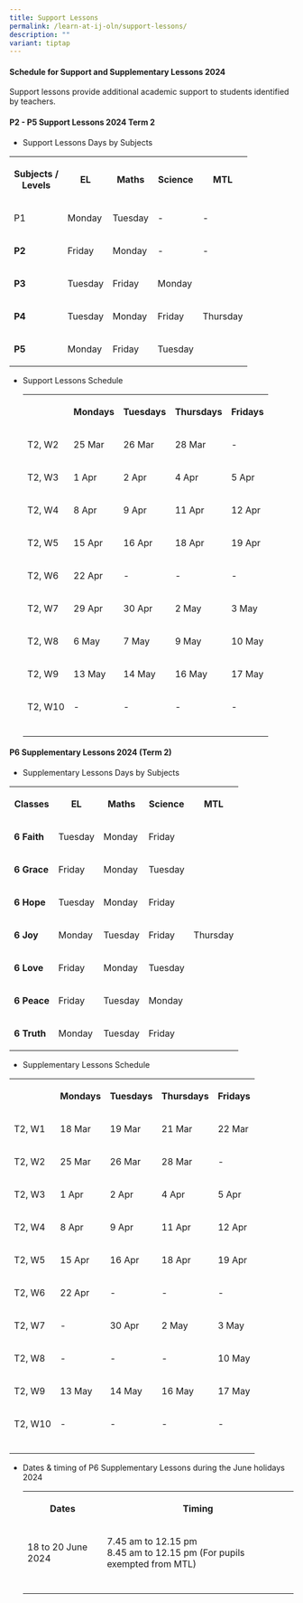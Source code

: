 ```yaml
---
title: Support Lessons
permalink: /learn-at-ij-oln/support-lessons/
description: ""
variant: tiptap
---
```

<h4><strong>Schedule for Support and Supplementary Lessons 2024</strong></h4>
<p>Support lessons provide additional academic support to students identified
by teachers.</p>
<h4><strong>P2 - P5 Support Lessons 2024 Term 2</strong></h4>
<ul data-tight="true" class="tight">
<li>
<p>Support Lessons Days by Subjects</p>
</li>
</ul>
<table style="minWidth: 125px">
<colgroup>
<col>
<col>
<col>
<col>
<col>
</colgroup>
<tbody>
<tr>
<th rowspan="1" colspan="1">
<p>Subjects /
<br>Levels</p>
</th>
<th rowspan="1" colspan="1">
<p>EL</p>
</th>
<th rowspan="1" colspan="1">
<p>Maths</p>
</th>
<th rowspan="1" colspan="1">
<p>Science</p>
</th>
<th rowspan="1" colspan="1">
<p>MTL</p>
</th>
</tr>
<tr>
<td rowspan="1" colspan="1">
<p>P1</p>
</td>
<td rowspan="1" colspan="1">
<p>Monday</p>
</td>
<td rowspan="1" colspan="1">
<p>Tuesday</p>
</td>
<td rowspan="1" colspan="1">
<p>-</p>
</td>
<td rowspan="1" colspan="1">
<p>-</p>
</td>
</tr>
<tr>
<td rowspan="1" colspan="1">
<p><strong>P2</strong>
</p>
</td>
<td rowspan="1" colspan="1">
<p>Friday</p>
</td>
<td rowspan="1" colspan="1">
<p>Monday</p>
</td>
<td rowspan="1" colspan="1">
<p>-</p>
</td>
<td rowspan="1" colspan="1">
<p>-</p>
</td>
</tr>
<tr>
<td rowspan="1" colspan="1">
<p><strong>P3</strong>
</p>
</td>
<td rowspan="1" colspan="1">
<p>Tuesday</p>
</td>
<td rowspan="1" colspan="1">
<p>Friday</p>
</td>
<td rowspan="1" colspan="1">
<p>Monday</p>
</td>
<td rowspan="3" colspan="1">
<p>Thursday</p>
</td>
</tr>
<tr>
<td rowspan="1" colspan="1">
<p><strong>P4</strong>
</p>
</td>
<td rowspan="1" colspan="1">
<p>Tuesday</p>
</td>
<td rowspan="1" colspan="1">
<p>Monday</p>
</td>
<td rowspan="1" colspan="1">
<p>Friday</p>
</td>
</tr>
<tr>
<td rowspan="1" colspan="1">
<p><strong>P5</strong>
</p>
</td>
<td rowspan="1" colspan="1">
<p>Monday</p>
</td>
<td rowspan="1" colspan="1">
<p>Friday</p>
</td>
<td rowspan="1" colspan="1">
<p>Tuesday</p>
</td>
</tr>
</tbody>
</table>
<p></p>
<ul data-tight="true" class="tight">
<li>
<p>Support Lessons Schedule</p>
<table style="minWidth: 125px">
<colgroup>
<col>
<col>
<col>
<col>
<col>
</colgroup>
<tbody>
<tr>
<th rowspan="1" colspan="1">
<p></p>
</th>
<th rowspan="1" colspan="1">
<p>Mondays</p>
</th>
<th rowspan="1" colspan="1">
<p>Tuesdays</p>
</th>
<th rowspan="1" colspan="1">
<p>Thursdays</p>
</th>
<th rowspan="1" colspan="1">
<p>Fridays</p>
</th>
</tr>
<tr>
<td rowspan="1" colspan="1">
<p>T2, W2</p>
</td>
<td rowspan="1" colspan="1">
<p>25 Mar</p>
</td>
<td rowspan="1" colspan="1">
<p>26 Mar</p>
</td>
<td rowspan="1" colspan="1">
<p>28 Mar</p>
</td>
<td rowspan="1" colspan="1">
<p>-</p>
</td>
</tr>
<tr>
<td rowspan="1" colspan="1">
<p>T2, W3</p>
</td>
<td rowspan="1" colspan="1">
<p>1 Apr</p>
</td>
<td rowspan="1" colspan="1">
<p>2 Apr</p>
</td>
<td rowspan="1" colspan="1">
<p>4 Apr</p>
</td>
<td rowspan="1" colspan="1">
<p>5 Apr</p>
</td>
</tr>
<tr>
<td rowspan="1" colspan="1">
<p>T2, W4</p>
</td>
<td rowspan="1" colspan="1">
<p>8 Apr</p>
</td>
<td rowspan="1" colspan="1">
<p>9 Apr</p>
</td>
<td rowspan="1" colspan="1">
<p>11 Apr</p>
</td>
<td rowspan="1" colspan="1">
<p>12 Apr</p>
</td>
</tr>
<tr>
<td rowspan="1" colspan="1">
<p>T2, W5</p>
</td>
<td rowspan="1" colspan="1">
<p>15 Apr</p>
</td>
<td rowspan="1" colspan="1">
<p>16 Apr</p>
</td>
<td rowspan="1" colspan="1">
<p>18 Apr</p>
</td>
<td rowspan="1" colspan="1">
<p>19 Apr</p>
</td>
</tr>
<tr>
<td rowspan="1" colspan="1">
<p>T2, W6</p>
</td>
<td rowspan="1" colspan="1">
<p>22 Apr</p>
</td>
<td rowspan="1" colspan="1">
<p>-</p>
</td>
<td rowspan="1" colspan="1">
<p>-</p>
</td>
<td rowspan="1" colspan="1">
<p>-</p>
</td>
</tr>
<tr>
<td rowspan="1" colspan="1">
<p>T2, W7</p>
</td>
<td rowspan="1" colspan="1">
<p>29 Apr</p>
</td>
<td rowspan="1" colspan="1">
<p>30 Apr</p>
</td>
<td rowspan="1" colspan="1">
<p>2 May</p>
</td>
<td rowspan="1" colspan="1">
<p>3 May</p>
</td>
</tr>
<tr>
<td rowspan="1" colspan="1">
<p>T2, W8</p>
</td>
<td rowspan="1" colspan="1">
<p>6 May</p>
</td>
<td rowspan="1" colspan="1">
<p>7 May</p>
</td>
<td rowspan="1" colspan="1">
<p>9 May</p>
</td>
<td rowspan="1" colspan="1">
<p>10 May</p>
</td>
</tr>
<tr>
<td rowspan="1" colspan="1">
<p>T2, W9</p>
</td>
<td rowspan="1" colspan="1">
<p>13 May</p>
</td>
<td rowspan="1" colspan="1">
<p>14 May</p>
</td>
<td rowspan="1" colspan="1">
<p>16 May</p>
</td>
<td rowspan="1" colspan="1">
<p>17 May</p>
</td>
</tr>
<tr>
<td rowspan="1" colspan="1">
<p>T2, W10</p>
</td>
<td rowspan="1" colspan="1">
<p>-</p>
</td>
<td rowspan="1" colspan="1">
<p>-</p>
</td>
<td rowspan="1" colspan="1">
<p>-</p>
</td>
<td rowspan="1" colspan="1">
<p>-</p>
</td>
</tr>
<tr>
<td rowspan="1" colspan="1">
<p></p>
</td>
<td rowspan="1" colspan="1">
<p></p>
</td>
<td rowspan="1" colspan="1">
<p></p>
</td>
<td rowspan="1" colspan="1">
<p></p>
</td>
<td rowspan="1" colspan="1">
<p></p>
</td>
</tr>
</tbody>
</table>
</li>
</ul>
<h4><strong>P6 Supplementary Lessons 2024 (Term 2)</strong></h4>
<ul data-tight="true" class="tight">
<li>
<p>Supplementary Lessons Days by Subjects</p>
</li>
</ul>
<table style="minWidth: 125px">
<colgroup>
<col>
<col>
<col>
<col>
<col>
</colgroup>
<tbody>
<tr>
<th rowspan="1" colspan="1">
<p>Classes</p>
</th>
<th rowspan="1" colspan="1">
<p>EL</p>
</th>
<th rowspan="1" colspan="1">
<p>Maths</p>
</th>
<th rowspan="1" colspan="1">
<p>Science</p>
</th>
<th rowspan="1" colspan="1">
<p>MTL</p>
</th>
</tr>
<tr>
<td rowspan="1" colspan="1">
<p><strong>6 Faith</strong>
</p>
</td>
<td rowspan="1" colspan="1">
<p>Tuesday</p>
</td>
<td rowspan="1" colspan="1">
<p>Monday</p>
</td>
<td rowspan="1" colspan="1">
<p>Friday</p>
</td>
<td rowspan="7" colspan="1">
<p>Thursday</p>
</td>
</tr>
<tr>
<td rowspan="1" colspan="1">
<p><strong>6 Grace</strong>
</p>
</td>
<td rowspan="1" colspan="1">
<p>Friday</p>
</td>
<td rowspan="1" colspan="1">
<p>Monday</p>
</td>
<td rowspan="1" colspan="1">
<p>Tuesday</p>
</td>
</tr>
<tr>
<td rowspan="1" colspan="1">
<p><strong>6 Hope</strong>
</p>
</td>
<td rowspan="1" colspan="1">
<p>Tuesday</p>
</td>
<td rowspan="1" colspan="1">
<p>Monday</p>
</td>
<td rowspan="1" colspan="1">
<p>Friday</p>
</td>
</tr>
<tr>
<td rowspan="1" colspan="1">
<p><strong>6 Joy</strong>
</p>
</td>
<td rowspan="1" colspan="1">
<p>Monday</p>
</td>
<td rowspan="1" colspan="1">
<p>Tuesday</p>
</td>
<td rowspan="1" colspan="1">
<p>Friday</p>
</td>
</tr>
<tr>
<td rowspan="1" colspan="1">
<p><strong>6 Love</strong>
</p>
</td>
<td rowspan="1" colspan="1">
<p>Friday</p>
</td>
<td rowspan="1" colspan="1">
<p>Monday</p>
</td>
<td rowspan="1" colspan="1">
<p>Tuesday</p>
</td>
</tr>
<tr>
<td rowspan="1" colspan="1">
<p><strong>6 Peace</strong>
</p>
</td>
<td rowspan="1" colspan="1">
<p>Friday</p>
</td>
<td rowspan="1" colspan="1">
<p>Tuesday</p>
</td>
<td rowspan="1" colspan="1">
<p>Monday</p>
</td>
</tr>
<tr>
<td rowspan="1" colspan="1">
<p><strong>6 Truth</strong>
</p>
</td>
<td rowspan="1" colspan="1">
<p>Monday</p>
</td>
<td rowspan="1" colspan="1">
<p>Tuesday</p>
</td>
<td rowspan="1" colspan="1">
<p>Friday</p>
</td>
</tr>
</tbody>
</table>
<p></p>
<ul data-tight="true" class="tight">
<li>
<p>Supplementary Lessons Schedule</p>
</li>
</ul>
<table style="minWidth: 125px">
<colgroup>
<col>
<col>
<col>
<col>
<col>
</colgroup>
<tbody>
<tr>
<th rowspan="1" colspan="1">
<p></p>
</th>
<th rowspan="1" colspan="1">
<p>Mondays</p>
</th>
<th rowspan="1" colspan="1">
<p>Tuesdays</p>
</th>
<th rowspan="1" colspan="1">
<p>Thursdays</p>
</th>
<th rowspan="1" colspan="1">
<p>Fridays</p>
</th>
</tr>
<tr>
<td rowspan="1" colspan="1">
<p>T2, W1</p>
</td>
<td rowspan="1" colspan="1">
<p>18 Mar</p>
</td>
<td rowspan="1" colspan="1">
<p>19 Mar</p>
</td>
<td rowspan="1" colspan="1">
<p>21 Mar</p>
</td>
<td rowspan="1" colspan="1">
<p>22 Mar</p>
</td>
</tr>
<tr>
<td rowspan="1" colspan="1">
<p>T2, W2</p>
</td>
<td rowspan="1" colspan="1">
<p>25 Mar</p>
</td>
<td rowspan="1" colspan="1">
<p>26 Mar</p>
</td>
<td rowspan="1" colspan="1">
<p>28 Mar</p>
</td>
<td rowspan="1" colspan="1">
<p>-</p>
</td>
</tr>
<tr>
<td rowspan="1" colspan="1">
<p>T2, W3</p>
</td>
<td rowspan="1" colspan="1">
<p>1 Apr</p>
</td>
<td rowspan="1" colspan="1">
<p>2 Apr</p>
</td>
<td rowspan="1" colspan="1">
<p>4 Apr</p>
</td>
<td rowspan="1" colspan="1">
<p>5 Apr</p>
</td>
</tr>
<tr>
<td rowspan="1" colspan="1">
<p>T2, W4</p>
</td>
<td rowspan="1" colspan="1">
<p>8 Apr</p>
</td>
<td rowspan="1" colspan="1">
<p>9 Apr</p>
</td>
<td rowspan="1" colspan="1">
<p>11 Apr</p>
</td>
<td rowspan="1" colspan="1">
<p>12 Apr</p>
</td>
</tr>
<tr>
<td rowspan="1" colspan="1">
<p>T2, W5</p>
</td>
<td rowspan="1" colspan="1">
<p>15 Apr</p>
</td>
<td rowspan="1" colspan="1">
<p>16 Apr</p>
</td>
<td rowspan="1" colspan="1">
<p>18 Apr</p>
</td>
<td rowspan="1" colspan="1">
<p>19 Apr</p>
</td>
</tr>
<tr>
<td rowspan="1" colspan="1">
<p>T2, W6</p>
</td>
<td rowspan="1" colspan="1">
<p>22 Apr</p>
</td>
<td rowspan="1" colspan="1">
<p>-</p>
</td>
<td rowspan="1" colspan="1">
<p>-</p>
</td>
<td rowspan="1" colspan="1">
<p>-</p>
</td>
</tr>
<tr>
<td rowspan="1" colspan="1">
<p>T2, W7</p>
</td>
<td rowspan="1" colspan="1">
<p>-</p>
</td>
<td rowspan="1" colspan="1">
<p>30 Apr</p>
</td>
<td rowspan="1" colspan="1">
<p>2 May</p>
</td>
<td rowspan="1" colspan="1">
<p>3 May</p>
</td>
</tr>
<tr>
<td rowspan="1" colspan="1">
<p>T2, W8</p>
</td>
<td rowspan="1" colspan="1">
<p>-</p>
</td>
<td rowspan="1" colspan="1">
<p>-</p>
</td>
<td rowspan="1" colspan="1">
<p>-</p>
</td>
<td rowspan="1" colspan="1">
<p>10 May</p>
</td>
</tr>
<tr>
<td rowspan="1" colspan="1">
<p>T2, W9</p>
</td>
<td rowspan="1" colspan="1">
<p>13 May</p>
</td>
<td rowspan="1" colspan="1">
<p>14 May</p>
</td>
<td rowspan="1" colspan="1">
<p>16 May</p>
</td>
<td rowspan="1" colspan="1">
<p>17 May</p>
</td>
</tr>
<tr>
<td rowspan="1" colspan="1">
<p>T2, W10</p>
</td>
<td rowspan="1" colspan="1">
<p>-</p>
</td>
<td rowspan="1" colspan="1">
<p>-</p>
</td>
<td rowspan="1" colspan="1">
<p>-</p>
</td>
<td rowspan="1" colspan="1">
<p>-</p>
</td>
</tr>
<tr>
<td rowspan="1" colspan="1">
<p></p>
</td>
<td rowspan="1" colspan="1">
<p></p>
</td>
<td rowspan="1" colspan="1">
<p></p>
</td>
<td rowspan="1" colspan="1">
<p></p>
</td>
<td rowspan="1" colspan="1">
<p></p>
</td>
</tr>
</tbody>
</table>
<ul data-tight="true" class="tight">
<li>
<p>Dates &amp; timing of P6 Supplementary Lessons during the June holidays
2024</p>
<table style="minWidth: 75px">
<colgroup>
<col>
<col>
<col>
</colgroup>
<tbody>
<tr>
<th rowspan="1" colspan="1">
<p>Dates</p>
</th>
<th rowspan="1" colspan="2">
<p>Timing</p>
</th>
</tr>
<tr>
<td rowspan="1" colspan="1">
<p>18 to 20 June 2024</p>
</td>
<td rowspan="1" colspan="2">
<p>7.45 am to 12.15 pm
<br>8.45 am to 12.15 pm (For pupils exempted from MTL)</p>
</td>
</tr>
<tr>
<td rowspan="1" colspan="1">
<p></p>
</td>
<td rowspan="1" colspan="1">
<p></p>
</td>
<td rowspan="1" colspan="1">
<p></p>
</td>
</tr>
</tbody>
</table>
</li>
</ul>
<p></p>